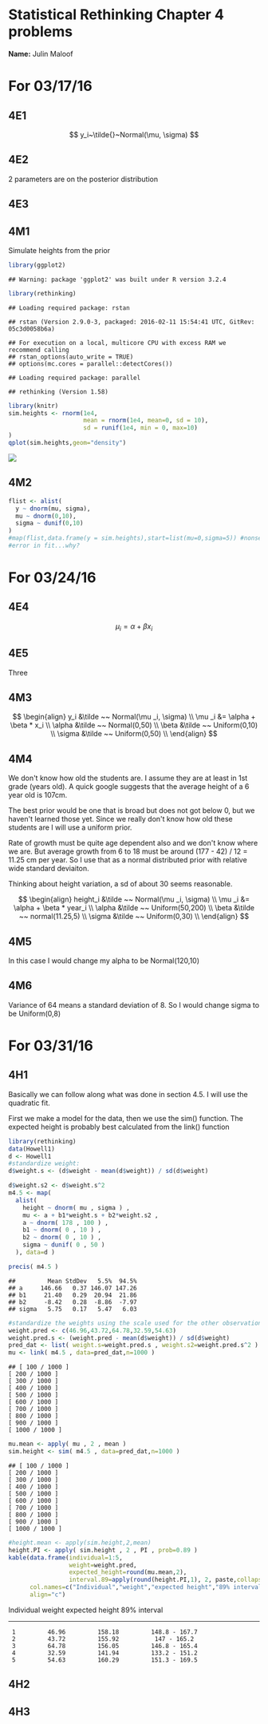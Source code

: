 # Statistical Rethinking Chapter 4 problems

__Name:__ Julin Maloof


# For 03/17/16

## 4E1

$$ y_i~\tilde{}~Normal(\mu, \sigma) $$ 

## 4E2

2 parameters are on the posterior distribution

## 4E3

## 4M1

Simulate heights from the prior


```r
library(ggplot2)
```

```
## Warning: package 'ggplot2' was built under R version 3.2.4
```

```r
library(rethinking)
```

```
## Loading required package: rstan
```

```
## rstan (Version 2.9.0-3, packaged: 2016-02-11 15:54:41 UTC, GitRev: 05c3d0058b6a)
```

```
## For execution on a local, multicore CPU with excess RAM we recommend calling
## rstan_options(auto_write = TRUE)
## options(mc.cores = parallel::detectCores())
```

```
## Loading required package: parallel
```

```
## rethinking (Version 1.58)
```

```r
library(knitr)
sim.heights <- rnorm(1e4,
                     mean = rnorm(1e4, mean=0, sd = 10),
                     sd = runif(1e4, min = 0, max=10)
)
qplot(sim.heights,geom="density")
```

![](Chapter-04-assignment_files/figure-html/unnamed-chunk-1-1.png)


## 4M2


```r
flist <- alist(
  y ~ dnorm(mu, sigma),
  mu ~ dnorm(0,10),
  sigma ~ dunif(0,10)
)
#map(flist,data.frame(y = sim.heights),start=list(mu=0,sigma=5)) #nonsensical but I want to test my language
#error in fit...why?
```

# For 03/24/16

## 4E4

$$ \mu_i = \alpha + \beta x_i $$

## 4E5

Three

## 4M3

$$ 
\begin{align} 
y_i &\tilde ~~ Normal(\mu _i, \sigma) \\
\mu _i &= \alpha + \beta * x_i \\
\alpha &\tilde ~~ Normal(0,50) \\
\beta &\tilde ~~ Uniform(0,10) \\
\sigma &\tilde ~~ Uniform(0,50) \\
\end{align}
$$

## 4M4

We don't know how old the students are.  I assume they are at least in 1st grade (years old).  A quick google suggests that the average height of a 6 year old is 107cm.

The best prior would be one that is broad but does not got below 0, but we haven't learned those yet.  Since we really don't know how old these students are I will use a uniform prior.

Rate of growth must be quite age dependent also and we don't know where we are.  But average growth from 6 to 18 must be around (177 - 42) / 12 = 11.25 cm per year.  So I use that as a normal distributed prior with relative wide standard deviaiton.

Thinking about height variation, a sd of about 30 seems reasonable.

$$ 
\begin{align} 
height_i &\tilde ~~ Normal(\mu _i, \sigma) \\
\mu _i &= \alpha + \beta * year_i \\
\alpha &\tilde ~~ Uniform(50,200) \\
\beta &\tilde ~~ normal(11.25,5) \\
\sigma &\tilde ~~ Uniform(0,30) \\
\end{align}
$$

## 4M5

In this case I would change my alpha to be Normal(120,10)

## 4M6

Variance of 64 means a standard deviation of 8.  So I would change sigma to be Uniform(0,8)

# For 03/31/16

## 4H1

Basically we can follow along what was done in section 4.5.  I will use the quadratic fit.

First we make a model for the data, then we use the sim() function.  The expected height is probably best calculated from the link() function


```r
library(rethinking)
data(Howell1)
d <- Howell1
#standardize weight:
d$weight.s <- (d$weight - mean(d$weight)) / sd(d$weight)

d$weight.s2 <- d$weight.s^2
m4.5 <- map(
  alist(
    height ~ dnorm( mu , sigma ) ,
    mu <- a + b1*weight.s + b2*weight.s2 ,
    a ~ dnorm( 178 , 100 ) ,
    b1 ~ dnorm( 0 , 10 ) ,
    b2 ~ dnorm( 0 , 10 ) ,
    sigma ~ dunif( 0 , 50 )
  ), data=d )

precis( m4.5 )
```

```
##         Mean StdDev   5.5%  94.5%
## a     146.66   0.37 146.07 147.26
## b1     21.40   0.29  20.94  21.86
## b2     -8.42   0.28  -8.86  -7.97
## sigma   5.75   0.17   5.47   6.03
```

```r
#standardize the weights using the scale used for the other observations
weight.pred <- c(46.96,43.72,64.78,32.59,54.63)
weight.pred.s <- (weight.pred - mean(d$weight)) / sd(d$weight)
pred_dat <- list( weight.s=weight.pred.s , weight.s2=weight.pred.s^2 )
mu <- link( m4.5 , data=pred_dat,n=1000 )
```

```
## [ 100 / 1000 ]
[ 200 / 1000 ]
[ 300 / 1000 ]
[ 400 / 1000 ]
[ 500 / 1000 ]
[ 600 / 1000 ]
[ 700 / 1000 ]
[ 800 / 1000 ]
[ 900 / 1000 ]
[ 1000 / 1000 ]
```

```r
mu.mean <- apply( mu , 2 , mean )
sim.height <- sim( m4.5 , data=pred_dat,n=1000 )
```

```
## [ 100 / 1000 ]
[ 200 / 1000 ]
[ 300 / 1000 ]
[ 400 / 1000 ]
[ 500 / 1000 ]
[ 600 / 1000 ]
[ 700 / 1000 ]
[ 800 / 1000 ]
[ 900 / 1000 ]
[ 1000 / 1000 ]
```

```r
#height.mean <- apply(sim.height,2,mean)
height.PI <- apply( sim.height , 2 , PI , prob=0.89 )
kable(data.frame(individual=1:5,
                 weight=weight.pred,
                 expected_height=round(mu.mean,2),
                 interval.89=apply(round(height.PI,1), 2, paste,collapse=" - ")),
      col.names=c("Individual","weight","expected height","89% interval"),
      align="c")
```



 Individual    weight    expected height    89% interval  
------------  --------  -----------------  ---------------
     1         46.96         158.18         148.8 - 167.7 
     2         43.72         155.92          147 - 165.2  
     3         64.78         156.05         146.8 - 165.4 
     4         32.59         141.94         133.2 - 151.2 
     5         54.63         160.29         151.3 - 169.5 





## 4H2

## 4H3
